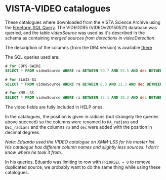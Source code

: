 VISTA-VIDEO catalogues
======================

These catalogues where downloaded from the VISTA Science Archive using the
[Freeform SQL Query](http://horus.roe.ac.uk:8080/vdfs/VSQL_form.jsp). The
VIDEODR5 (VIDEOv20150521) database was queried, and the table *videoSource* was
used as it's described in the schema as containing *merged sources from
detections in videoDetection*.

The description of the columns (from the DR4 version) is available
[there](http://horus.roe.ac.uk/vsa/www/VIDEODR4/VIDEODR4_TABLE_videoSourceSchema.html)

The SQL queries used are:

```sql
# For CDFS-SWIRE
SELECT * FROM videoSource WHERE ra BETWEEN 50.7 AND 55.5 AND dec BETWEEN -30.50 AND -25.92

# For ELAIS-S1
SELECT * FROM videoSource WHERE ra BETWEEN 6.3 AND 11.3 AND dec BETWEEN -45.60 AND -41.53

# For XMM-LSS
SELECT * FROM videoSource WHERE ra BETWEEN 32.1 AND 38.2 AND dec BETWEEN -7.53 AND -1.52
```

The video fields are fully included in HELP ones.

In the catalogues, the position is given in radians (but strangely the queries
above succeed) so the columns were renamed to `RA_radians` and `DEC_radians` and
the columns `ra` and `dec` were added with the position in decimal degrees.

*Note: Eduardo used the VIDEO catalogue on XMM-LSS for his master list.  His
catalogue has different column names and slightly less sources.  I don't know
where he took it from.*

In his queries, Eduardo was limiting to row with `PRIORSEC = 0` to remove
duplicated source; we probably want to do the same thing while using these
catalogues.
